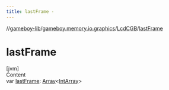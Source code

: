 ```yaml
---
title: lastFrame -
---
```

//[gameboy-lib](../../index.md)/[gameboy.memory.io.graphics](../index.md)/[LcdCGB](index.md)/[lastFrame](last-frame.md)



# lastFrame  
[jvm]  
Content  
var [lastFrame](last-frame.md): [Array](https://kotlinlang.org/api/latest/jvm/stdlib/kotlin/-array/index.html)<[IntArray](https://kotlinlang.org/api/latest/jvm/stdlib/kotlin/-int-array/index.html)>  



